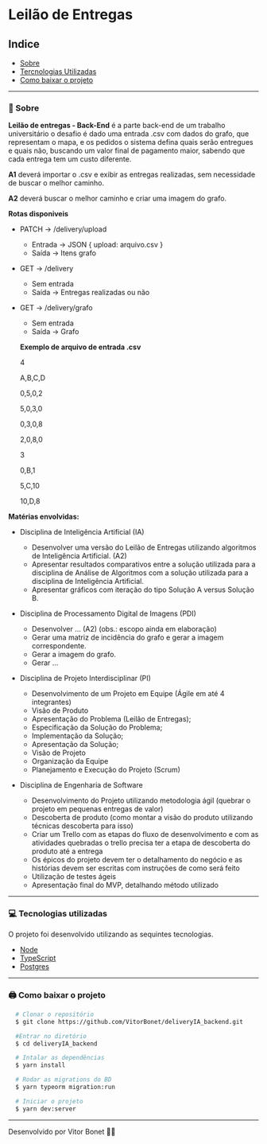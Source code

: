 # Leilão de Entregas

## Indice

  - [Sobre](#-sobre)
  - [Tercnologias Utilizadas](#-tecnologias-utilizadas)
  - [Como baixar o projeto](#-como-baixer-o-projeto)

---

### 📜 Sobre

  **Leilão de entregas - Back-End** é a parte back-end de um trabalho universitário o desafio é dado uma entrada .csv com dados do grafo, que representam o mapa, e os pedidos o sistema defina quais serão entregues e quais não, buscando um valor final de pagamento maior, sabendo que cada entrega tem um custo diferente.

  **A1** deverá importar o .csv e exibir as entregas realizadas, sem necessidade de buscar o melhor caminho.

  **A2** deverá buscar o melhor caminho e criar uma imagem do grafo.

  **Rotas disponiveis**
  - PATCH -> /delivery/upload
    - Entrada -> JSON { upload: arquivo.csv }
    - Saída -> Itens grafo

  - GET -> /delivery
    - Sem entrada
    - Saída -> Entregas realizadas ou não

  - GET -> /delivery/grafo
    - Sem entrada
    - Saída -> Grafo

    **Exemplo de arquivo de entrada .csv**

    4

    A,B,C,D

    0,5,0,2

    5,0,3,0

    0,3,0,8

    2,0,8,0

    3

    0,B,1

    5,C,10

    10,D,8

  **Matérias envolvidas:**
   - Disciplina de Inteligência Artificial (IA)
      - Desenvolver uma versão do Leilão de Entregas utilizando algoritmos de Inteligência Artificial. (A2)
      - Apresentar resultados comparativos entre a solução utilizada para a disciplina de Análise de Algoritmos com a solução utilizada para a disciplina de Inteligência Artificial.
      - Apresentar gráficos com iteração do tipo Solução A versus Solução B.

  - Disciplina de Processamento Digital de Imagens (PDI)
    - Desenvolver ... (A2) (obs.: escopo ainda em elaboração)
    - Gerar uma matriz de incidência do grafo e gerar a imagem correspondente.
    - Gerar a imagem do grafo.
    - Gerar ...

  - Disciplina de Projeto Interdisciplinar (PI)
    - Desenvolvimento de um Projeto em Equipe (Ágile em até 4 integrantes)
    - Visão de Produto
    - Apresentação do Problema (Leilão de Entregas);
    - Especificação da Solução do Problema;
    - Implementação da Solução;
    - Apresentação da Solução;
    - Visão de Projeto
    - Organização da Equipe
    - Planejamento e Execução do Projeto (Scrum)

  - Disciplina de Engenharia de Software
    - Desenvolvimento do Projeto utilizando metodologia ágil (quebrar o projeto em pequenas entregas de valor)
    - Descoberta de produto (como montar a visão do produto utilizando técnicas descoberta para isso)
    - Criar um Trello com as etapas do fluxo de desenvolvimento  e com as atividades quebradas o trello precisa ter a etapa de descoberta do produto até a entrega
    - Os épicos do projeto devem ter o detalhamento do negócio e as histórias devem ser escritas com instruções de como será feito
    - Utilização de testes ágeis
    - Apresentação final do MVP, detalhando método utilizado

---

  ### 💻 Tecnologias utilizadas

  O projeto foi desenvolvido utilizando as sequintes tecnologias.

  - [Node](https://nodejs.org/en/)
  - [TypeScript](https://www.typescriptlang.org/)
  - [Postgres](https://www.postgresql.org/)


---
  ### 🖨 Como baixar o projeto

  ```bash
    # Clonar o repositório
    $ git clone https://github.com/VitorBonet/deliveryIA_backend.git

    #Entrar no diretório
    $ cd deliveryIA_backend

    # Intalar as dependências
    $ yarn install

    # Rodar as migrations do BD
    $ yarn typeorm migration:run

    # Iniciar o projeto
    $ yarn dev:server
  ```
---

Desenvolvido por Vitor Bonet 🏄‍♂️
